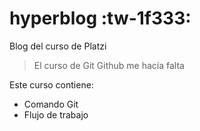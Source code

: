 # hyperblog :tw-1f333:
Blog del curso de Platzi
> El curso de Git Github me hacía falta

Este curso contiene:
* Comando Git
* Flujo de trabajo
